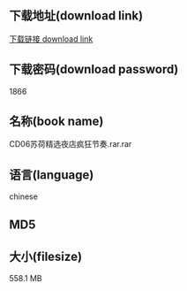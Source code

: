 ## 下载地址(download link)
[下载链接 download link](https://voluble-croquembouche-d321dc.netlify.app/?s=CD06%E8%8B%8F%E8%8D%B7%E7%B2%BE%E9%80%89%E5%A4%9C%E5%BA%97%E7%96%AF%E7%8B%82%E8%8A%82%E5%A5%8F.rar)

## 下载密码(download password)
1866

## 名称(book name)
CD06苏荷精选夜店疯狂节奏.rar.rar

## 语言(language)
chinese

## MD5


## 大小(filesize)
558.1 MB

